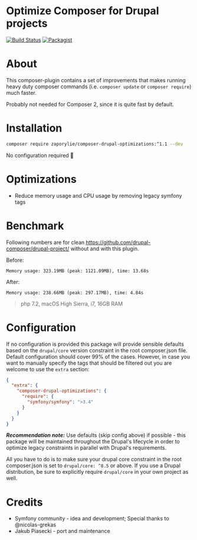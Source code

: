 Optimize Composer for Drupal projects
====
[![Build Status](https://travis-ci.org/zaporylie/composer-drupal-optimizations.svg?branch=master)](https://travis-ci.org/zaporylie/composer-drupal-optimizations)
[![Packagist](https://img.shields.io/packagist/v/zaporylie/composer-drupal-optimizations.svg)](https://packagist.org/packages/zaporylie/composer-drupal-optimizations)


# About

This composer-plugin contains a set of improvements that makes running heavy duty composer commands (i.e. `composer update` or `composer require`) much faster.

Probably not needed for Composer 2, since it is quite fast by default.

# Installation

```bash
composer require zaporylie/composer-drupal-optimizations:^1.1 --dev
```

No configuration required 🎊

# Optimizations

- Reduce memory usage and CPU usage by removing legacy symfony tags

# Benchmark

Following numbers are for clean https://github.com/drupal-composer/drupal-project/ without and with this plugin.

Before:

```
Memory usage: 323.19MB (peak: 1121.09MB), time: 13.68s
```

After:

```
Memory usage: 238.66MB (peak: 297.17MB), time: 4.84s
```

> php 7.2, macOS High Sierra, i7, 16GB RAM

# Configuration

If no configuration is provided this package will provide sensible defaults based on the `drupal/core` version constraint in the root composer.json
file. Default configuration should cover 99% of the cases. However, in case you want to manually specify the tags
that should be filtered out you are welcome to use the `extra` section:

```json
{
  "extra": {
    "composer-drupal-optimizations": {
      "require": {
        "symfony/symfony": ">3.4"
      }
    }
  }
}
```

***Recommendation note:***
Use defaults (skip config above) if possible - this package will be maintained throughout the Drupal's lifecycle in order
to optimize legacy constraints in parallel with Drupal's requirements.

All you have to do is to make sure your drupal core constraint in the root composer.json is set to `drupal/core: ^8.5` or above. If you use a Drupal distribution, be sure to explicitly require `drupal/core` in your own project as well.

# Credits

- Symfony community - idea and development; Special thanks to @nicolas-grekas
- Jakub Piasecki - port and maintenance

